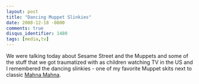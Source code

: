 ```yaml
---
layout: post
title: "Dancing Muppet Slinkies"
date: 2008-12-18 -0800
comments: true
disqus_identifier: 1480
tags: [media,tv]
---
```

We were talking today about Sesame Street and the Muppets and some of
the stuff that we got traumatized with as children watching TV in the US
and I remembered the dancing slinkies - one of my favorite Muppet skits
next to classic [Mahna
Mahna](http://www.youtube.com/watch?v=QTXyXuqfBLA).

